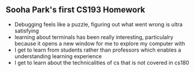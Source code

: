 ## Sooha Park's first CS193 Homework

- Debugging feels like a puzzle, figuring out what went wrong is ultra satisfying 
- learning about terminals has been really interesting, particulalry because it opens a new window for me to explore my computer with
- I get to learn from students rather than professors which enables a understanding learning experience
- I get to learn about the technicalities of cs that is not covered in cs180

